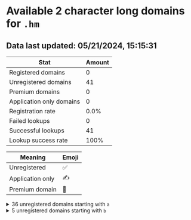 # Available 2 character long domains for `.hm`

## Data last updated: 05/21/2024, 15:15:31

|Stat|Amount|
|--|--|
|Registered domains|0|
|Unregistered domains|41|
|Premium domains|0|
|Application only domains|0|
|Registration rate|0.0%|
|Failed lookups|0|
|Successful lookups|41|
|Lookup success rate|100%|


|Meaning|Emoji|
|--|--|
|Unregistered|:white_check_mark:|
|Application only|:writing_hand:|
|Premium domain|:gem:|

<details>
<summary>36 unregistered domains starting with <bold><code>a</code></bold></summary>

|Type|Domain|
|--|--|
|:white_check_mark:|`a0.hm`|
|:white_check_mark:|`a1.hm`|
|:white_check_mark:|`a2.hm`|
|:white_check_mark:|`a3.hm`|
|:white_check_mark:|`a4.hm`|
|:white_check_mark:|`a5.hm`|
|:white_check_mark:|`a6.hm`|
|:white_check_mark:|`a7.hm`|
|:white_check_mark:|`a8.hm`|
|:white_check_mark:|`a9.hm`|
|:white_check_mark:|`aa.hm`|
|:white_check_mark:|`ab.hm`|
|:white_check_mark:|`ac.hm`|
|:white_check_mark:|`ad.hm`|
|:white_check_mark:|`ae.hm`|
|:white_check_mark:|`af.hm`|
|:white_check_mark:|`ag.hm`|
|:white_check_mark:|`ah.hm`|
|:white_check_mark:|`ai.hm`|
|:white_check_mark:|`aj.hm`|
|:white_check_mark:|`ak.hm`|
|:white_check_mark:|`al.hm`|
|:white_check_mark:|`am.hm`|
|:white_check_mark:|`an.hm`|
|:white_check_mark:|`ao.hm`|
|:white_check_mark:|`ap.hm`|
|:white_check_mark:|`aq.hm`|
|:white_check_mark:|`ar.hm`|
|:white_check_mark:|`as.hm`|
|:white_check_mark:|`at.hm`|
|:white_check_mark:|`au.hm`|
|:white_check_mark:|`av.hm`|
|:white_check_mark:|`aw.hm`|
|:white_check_mark:|`ax.hm`|
|:white_check_mark:|`ay.hm`|
|:white_check_mark:|`az.hm`|
</details>
<details>
<summary>5 unregistered domains starting with <bold><code>b</code></bold></summary>

|Type|Domain|
|--|--|
|:white_check_mark:|`ba.hm`|
|:white_check_mark:|`bb.hm`|
|:white_check_mark:|`bc.hm`|
|:white_check_mark:|`bd.hm`|
|:white_check_mark:|`be.hm`|
</details>